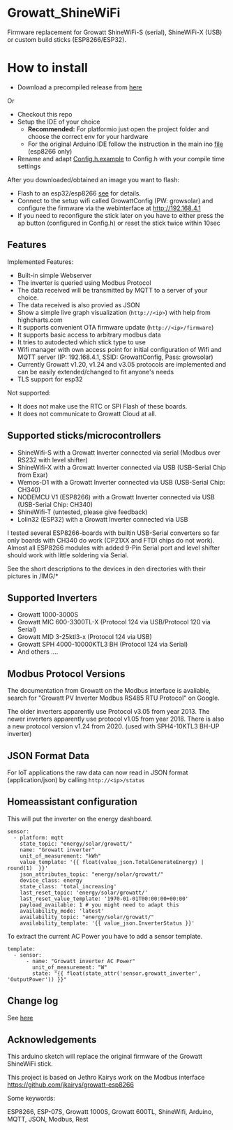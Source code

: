 # Growatt_ShineWiFi
Firmware replacement for Growatt ShineWiFi-S (serial), ShineWiFi-X (USB) or custom build sticks (ESP8266/ESP32).

# How to install

* Download a precompiled release from [here](https://github.com/otti/Growatt_ShineWiFi-S/releases)

Or

* Checkout this repo
* Setup the IDE of your choice
    * **Recommended:** For platformio just open the project folder and choose the correct env for your hardware
    * For the original Arduino IDE follow the instruction in the main ino [file](https://github.com/otti/Growatt_ShineWiFi-S/blob/master/SRC/ShineWiFi-ModBus/ShineWiFi-ModBus.ino) (esp8266 only)
* Rename and adapt [Config.h.example](https://github.com/otti/Growatt_ShineWiFi-S/blob/master/SRC/ShineWiFi-ModBus/Config.h.example) to Config.h with your compile time settings

After you downloaded/obtained an image you want to flash:

* Flash to an esp32/esp8266 [see](https://github.com/otti/Growatt_ShineWiFi-S/blob/master/Doc/) for details.
* Connect to the setup wifi called GrowattConfig (PW: growsolar) and configure the firmware via the webinterface at http://192.168.4.1
* If you need to reconfigure the stick later on you have to either press the ap button (configured in Config.h) or reset the stick twice within 10sec

## Features
Implemented Features:
* Built-in simple Webserver
* The inverter is queried using Modbus Protocol
* The data received will be transmitted by MQTT to a server of your choice.
* The data received is also provied as JSON
* Show a simple live graph visualization  (`http://<ip>`) with help from highcharts.com
* It supports convenient OTA firmware update (`http://<ip>/firmware`)
* It supports basic access to arbitrary modbus data
* It tries to autodected which stick type to use
* Wifi manager with own access point for initial configuration of Wifi and MQTT server (IP: 192.168.4.1, SSID: GrowattConfig, Pass: growsolar)
* Currently Growatt v1.20, v1.24 and v3.05 protocols are implemented and can be easily extended/changed to fit anyone's needs
* TLS support for esp32

Not supported:
* It does not make use the RTC or SPI Flash of these boards.
* It does not communicate to Growatt Cloud at all.

## Supported sticks/microcontrollers
* ShineWifi-S with a Growatt Inverter connected via serial (Modbus over RS232 with level shifter)
* ShineWifi-X with a Growatt Inverter connected via USB (USB-Serial Chip from Exar)
* Wemos-D1 with a Growatt Inverter connected via USB (USB-Serial Chip: CH340)
* NODEMCU V1 (ESP8266) with a Growatt Inverter connected via USB (USB-Serial Chip: CH340)
* ShineWifi-T (untested, please give feedback)
* Lolin32 (ESP32) with a Growatt Inverter connected via USB

I tested several ESP8266-boards with builtin USB-Serial converters so far only boards with CH340 do work (CP21XX and FTDI chips do not work). Almost all ESP8266 modules with added 9-Pin Serial port and level shifter should work with little soldering via Serial.

See the short descriptions to the devices in den directories with their pictures in /IMG/*

## Supported Inverters
* Growatt 1000-3000S 
* Growatt MIC 600-3300TL-X (Protocol 124 via USB/Protocol 120 via Serial)
* Growatt MID 3-25ktl3-x (Protocol 124 via USB)
* Growatt SPH 4000-10000KTL3 BH (Protocol 124 via Serial)
* And others ....

## Modbus Protocol Versions
The documentation from Growatt on the Modbus interface is avaliable, search for "Growatt PV Inverter Modbus RS485 RTU Protocol" on Google.

The older inverters apparently use Protocol v3.05 from year 2013.
The newer inverters apparently use protocol v1.05 from year 2018.
There is also a new protocol version v1.24 from 2020. (used with SPH4-10KTL3 BH-UP inverter)


## JSON Format Data
For IoT applications the raw data can now read in JSON format (application/json) by calling `http://<ip>/status`

## Homeassistant configuration


This will put the inverter on the energy dashboard.

    sensor:
      - platform: mqtt
        state_topic: "energy/solar/growatt/"
        name: "Growatt inverter"
        unit_of_measurement: "kWh"
        value_template: '{{ float(value_json.TotalGenerateEnergy) | round(1)  }}'
        json_attributes_topic: "energy/solar/growatt/"
        device_class: energy
        state_class: 'total_increasing'    
        last_reset_topic: 'energy/solar/growatt/'
        last_reset_value_template: '1970-01-01T00:00:00+00:00'
        payload_available: 1 # you might need to adapt this
        availability_mode: 'latest'
        availability_topic: "energy/solar/growatt/"
        availability_template: '{{ value_json.InverterStatus }}'


To extract the current AC Power you have to add a sensor template.

    template:
      - sensor:
          - name: "Growatt inverter AC Power"
            unit_of_measurement: "W"
            state: "{{ float(state_attr('sensor.growatt_inverter', 'OutputPower')) }}"

## Change log

See [here](CHANGELOG.md)

## Acknowledgements

This arduino sketch will replace the original firmware of the Growatt ShineWiFi stick.

This project is based on Jethro Kairys work on the Modbus interface
https://github.com/jkairys/growatt-esp8266

Some keywords:

ESP8266, ESP-07S, Growatt 1000S, Growatt 600TL, ShineWifi, Arduino, MQTT, JSON, Modbus, Rest
